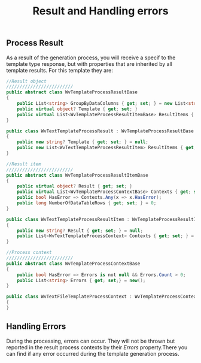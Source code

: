 ﻿---
order: 3
title: Result and Handling errors
menu: Result & Errors
toc: false
---

## Process Result
As a result of the generation process, you will receive a specif to the template type response, but with properties that are inherited by all template results. For this template they are:

```csharp
//Result object
/////////////////////////
public abstract class WvTemplateProcessResultBase
{
	public List<string> GroupByDataColumns { get; set; } = new List<string>();
	public virtual object? Template { get; set; }
	public virtual List<WvTemplateProcessResultItemBase> ResultItems { get; set; } = new();
}

public class WvTextTemplateProcessResult : WvTemplateProcessResultBase
{
	public new string? Template { get; set; } = null;
	public new List<WvTextTemplateProcessResultItem> ResultItems { get; set; } = new();
}

//Result item
/////////////////////////
public abstract class WvTemplateProcessResultItemBase
{
	public virtual object? Result { get; set; }
	public virtual List<WvTemplateProcessContextBase> Contexts { get; set; } = new();
	public bool HasError => Contexts.Any(x => x.HasError);
	public long NumberOfDataTableRows { get; set; } = 0;
}

public class WvTextTemplateProcessResultItem : WvTemplateProcessResultItemBase
{
	public new string? Result { get; set; } = null;
	public List<WvTextTemplateProcessContext> Contexts { get; set; } = new();
}

//Process context
/////////////////////////
public abstract class WvTemplateProcessContextBase
{
	public bool HasError => Errors is not null && Errors.Count > 0;
	public List<string> Errors { get; set;} = new();
}

public class WvTextFileTemplateProcessContext : WvTemplateProcessContextBase
{
}

```

## Handling Errors
During the processing, errors can occur. They will not be thrown but reported in the result process contexts by their *Errors* property.There you can find if any error occurred during the template generation process.